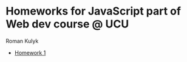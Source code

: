 # Homeworks for JavaScript part of Web dev course @ UCU
Roman Kulyk
* [Homework 1](https://github.com/kkulykk/js-course/hw1)
